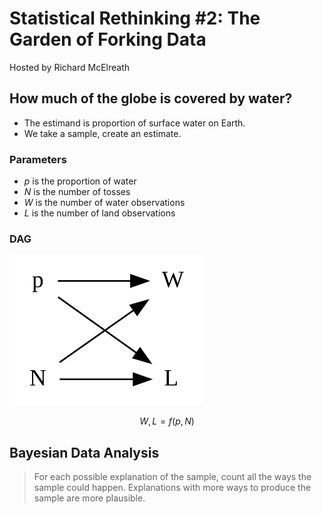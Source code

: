 # Statistical Rethinking #2: The Garden of Forking Data

Hosted by Richard McElreath

## How much of the globe is covered by water?

- The estimand is proportion of surface water on Earth.
- We take a sample, create an estimate.

### Parameters

- $p$ is the proportion of water
- $N$ is the number of tosses
- $W$ is the number of water observations
- $L$ is the number of land observations

### DAG

![DAG](data/02_dag.svg)

$$W,L = f(p, N)$$

## Bayesian Data Analysis

> For each possible explanation of the sample, count all the ways the sample
> could happen. Explanations with more ways to produce the sample are more
> plausible.



